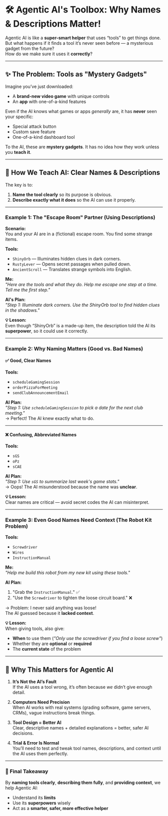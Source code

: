# 🛠️ Agentic AI's Toolbox: Why Names & Descriptions Matter!

Agentic AI is like a **super-smart helper** that uses “tools” to get things done.  
But what happens if it finds a tool it’s never seen before — a mysterious gadget from the future?  
How do we make sure it uses it **correctly**?

---

## ✨ The Problem: Tools as "Mystery Gadgets"

Imagine you’ve just downloaded:
- A **brand-new video game** with unique controls
- An **app** with one-of-a-kind features

Even if the AI knows what games or apps *generally* are, it has **never** seen your specific:
- Special attack button  
- Custom save feature  
- One-of-a-kind dashboard tool  

To the AI, these are **mystery gadgets**. It has no idea how they work unless you **teach it**.

---

## 📝 How We Teach AI: Clear Names & Descriptions

The key is to:
1. **Name the tool clearly** so its purpose is obvious.
2. **Describe exactly what it does** so the AI can use it properly.

---

### Example 1: The "Escape Room" Partner (Using Descriptions)

**Scenario:**  
You and your AI are in a (fictional) escape room. You find some strange items.

**Tools:**
- `ShinyOrb` — Illuminates hidden clues in dark corners.  
- `RustyLever` — Opens secret passages when pulled down.  
- `AncientScroll` — Translates strange symbols into English.  

**Me:**  
*"Here are the tools and what they do. Help me escape one step at a time. Tell me the first step."*

**AI's Plan:**  
*"Step 1: Illuminate dark corners. Use the ShinyOrb tool to find hidden clues in the shadows."*

**💡 Lesson:**  
Even though “ShinyOrb” is a made-up item, the description told the AI its **superpower**, so it could use it correctly.

---

### Example 2: Why Naming Matters (Good vs. Bad Names)

#### ✅ Good, Clear Names
**Tools:**
- `scheduleGamingSession`
- `orderPizzaForMeeting`
- `sendClubAnnouncementEmail`

**AI Plan:**  
*"Step 1: Use `scheduleGamingSession` to pick a date for the next club meeting."*  
→ Perfect! The AI knew exactly what to do.

---

#### ❌ Confusing, Abbreviated Names
**Tools:**
- `sGS`
- `oPz`
- `sCAE`

**AI Plan:**  
*"Step 1: Use `sGS` to summarize last week's game stats."*  
→ Oops! The AI misunderstood because the name was **unclear**.

**💡 Lesson:**  
Clear names are critical — avoid secret codes the AI can misinterpret.

---

### Example 3: Even Good Names Need Context (The Robot Kit Problem)

**Tools:**
- `Screwdriver`
- `Wires`
- `InstructionManual`

**Me:**  
*"Help me build this robot from my new kit using these tools."*

**AI Plan:**  
1. "Grab the `InstructionManual`." ✅  
2. "Use the `Screwdriver` to tighten the loose circuit board." ❌  

→ Problem: I never said anything was loose!  
The AI guessed because it **lacked context**.

**💡 Lesson:**  
When giving tools, also give:
- **When** to use them (*"Only use the screwdriver if you find a loose screw"*)  
- Whether they are **optional** or **required**  
- The **current state** of the problem  

---

## 🚀 Why This Matters for Agentic AI

1. **It’s Not the AI’s Fault**  
   If the AI uses a tool wrong, it’s often because *we* didn’t give enough detail.

2. **Computers Need Precision**  
   When AI works with real systems (grading software, game servers, CRMs), vague instructions break things.

3. **Tool Design = Better AI**  
   Clear, descriptive names + detailed explanations = better, safer AI decisions.

4. **Trial & Error Is Normal**  
   You’ll need to test and tweak tool names, descriptions, and context until the AI uses them perfectly.

---

### 🎯 Final Takeaway
By **naming tools clearly**, **describing them fully**, and **providing context**, we help Agentic AI:
- Understand its **limits**  
- Use its **superpowers** wisely  
- Act as a **smarter, safer, more effective helper**
